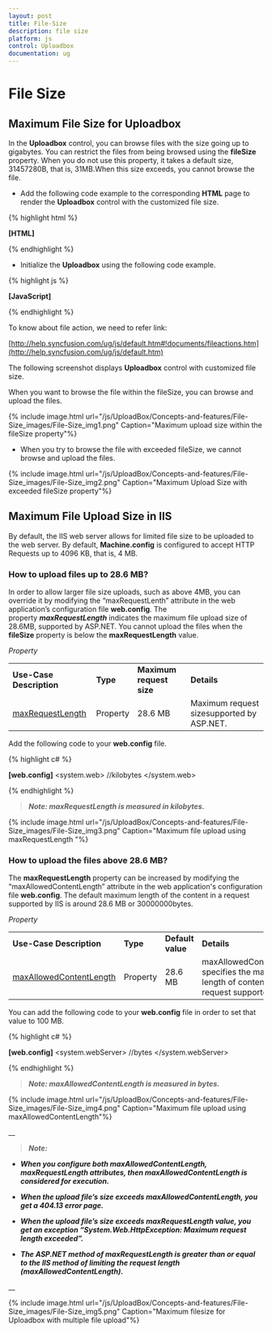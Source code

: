 ```yaml
---
layout: post
title: File-Size
description: file size 
platform: js
control: Uploadbox
documentation: ug
---
```


# File Size 

## Maximum File Size for Uploadbox

In the **Uploadbox** control, you can browse files with the size going up to gigabytes. You can restrict the files from being browsed using the **fileSize** property. When you do not use this property, it takes a default size, 31457280B, that is, 31MB.When this size exceeds, you cannot browse the file. 

* Add the following code example to the corresponding **HTML** page to render the **Uploadbox** control with the customized file size.



{% highlight html %}

**[HTML]**
<div class="control">
     <div id="Uploadbox"></div>
</div>


{% endhighlight %}



* Initialize the **Uploadbox** using the following code example.



{% highlight js %}

**[JavaScript]**
<script type="text/javascript">
        $("#UploadDefault").ejUploadbox({
            saveUrl: "save.ashx",
            removeUrl: "removeFiles.ashx",
            error: "fileuploaderror",
            **fileSize:1048576** //bytes
        });
        function fileuploaderror(e, ui) {
            alert(e.error);
        }
</script>


{% endhighlight %}



To know about file action, we need to refer link:

[http://help.syncfusion.com/ug/js/default.htm#!documents/fileactions.htm](http://help.syncfusion.com/ug/js/default.htm)

The following screenshot displays **Uploadbox** control with customized file size.

When you want to browse the file within the fileSize, you can browse and upload the files.



{% include image.html url="/js/UploadBox/Concepts-and-features/File-Size_images/File-Size_img1.png" Caption="Maximum upload size within the fileSize property"%}

* When you try to browse the file with exceeded fileSize, we cannot browse and upload the files.



{% include image.html url="/js/UploadBox/Concepts-and-features/File-Size_images/File-Size_img2.png" Caption="Maximum Upload Size with exceeded fileSize property"%}

## Maximum File Upload Size in IIS

By default, the IIS web server allows for limited file size to be uploaded to the web server. By default, **Machine.config** is configured to accept HTTP Requests up to 4096 KB, that is, 4 MB. 

### How to upload files up to 28.6 MB?

In order to allow larger file size uploads, such as above 4MB, you can override it by modifying the “maxRequestLenth” attribute in the web application’s configuration file **web.config**. The property _**maxRequestLength**_ indicates the maximum file upload size of 28.6MB, supported by ASP.NET. You cannot upload the files when the **fileSize** property is below the **maxRequestLength** value.



_Property_

<table>
<tr>
<td>
<b>Use-Case Description</b></td><td>
<b>Type</b></td><td>
<b>Maximum request size</b></td><td>
<b>Details</b></td></tr>
<tr>
<td>
<a href=https://msdn.microsoft.com/en-us/library/system.web.configuration.httpruntimesection.maxrequestlength.aspx>maxRequestLength</a></td><td>
Property</td><td>
28.6 MB</td><td>
Maximum request sizesupported by ASP.NET.</td></tr>
</table>


Add the following code to your **web.config** file. 

{% highlight c# %}

**[web.config]**
<configuration>
    <system.web>
        <httpruntime maxRequestLength="102400" /> //kilobytes
    </system.web>
</configuration>


{% endhighlight %}



> _**Note:  maxRequestLength is measured in kilobytes.**_



{% include image.html url="/js/UploadBox/Concepts-and-features/File-Size_images/File-Size_img3.png" Caption="Maximum file upload using maxRequestLength		"%}

### How to upload the files above 28.6 MB?

The **maxRequestLength** property can be increased by modifying the “maxAllowedContentLength” attribute in the web application's configuration file **web.config**. The default maximum length of the content in a request supported by IIS is around 28.6 MB or 30000000bytes.

_Property_

<table>
<tr>
<td>
<b>Use-Case Description</b></td><td>
<b>Type</b></td><td>
<b>Default value</b></td><td>
<b>Details</b></td></tr>
<tr>
<td>
<a href=https://msdn.microsoft.com/en-us/library/ms689462(v=vs.90).aspx>maxAllowedContentLength</a></td><td>
Property</td><td>
28.6 MB</td><td>
maxAllowedContentLength specifies the maximum length of content in a request supported by IIS.</td></tr>
</table>


You can add the following code to your **web.config** file in order to set that value to 100 MB.

{% highlight c# %}

**[web.config]**
<system.webServer>
    <security>
        <requestFiltering>
            <requestLimits maxAllowedContentLength="104857600" /> //bytes
        </requestFiltering>
    </security>
</system.webServer>


{% endhighlight %}



> _**Note: maxAllowedContentLength is measured in bytes.**_

> 

{% include image.html url="/js/UploadBox/Concepts-and-features/File-Size_images/File-Size_img4.png" Caption="Maximum file upload using maxAllowedContentLength"%}

__

> _**Note:**_                         

* _**When you configure both maxAllowedContentLength, maxRequestLength attributes, then maxAllowedContentLength is considered for execution.**_

* _**When the upload file’s size exceeds maxAllowedContentLength, you get a 404.13 error page.**_

* _**When the upload file’s size exceeds maxRequestLength value, you get an exception “System.Web.HttpException: Maximum request length exceeded”.**_

* _**The ASP.NET method of maxRequestLength is greater than or equal to the IIS method of limiting the request length (maxAllowedContentLength).**_

__

{% include image.html url="/js/UploadBox/Concepts-and-features/File-Size_images/File-Size_img5.png" Caption="Maximum filesize for Uploadbox with multiple file upload"%}

